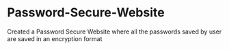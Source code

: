 # Password-Secure-Website
Created a Password Secure Website where all the passwords saved by user are saved in an encryption format
